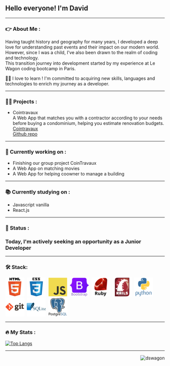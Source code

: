 <!--
**DsWagon/DsWagon** is a ✨ _special_ ✨ repository because its `README.md` (this file) appears on your GitHub profile.

Here are some ideas to get you started:


- 🔭 I’m currently working on ...
- 🌱 I’m currently learning ...
- 👯 I’m looking to collaborate on ...
- 🤔 I’m looking for help with ...
- 💬 Ask me about ...
- 📫 How to reach me: ...
- 😄 Pronouns: ...
- ⚡ Fun fact: ...
-->
<h2 align="left">Hello everyone! I'm David</h2>

---
### :point_right: About Me :  
Having taught history and geography for many years, I developed a deep love for understanding past events and their impact on our modern world.  
However, since I was a child, I've also been drawn to the realm of coding and technology.  
This transition journey into development started by my experience at Le Wagon coding bootcamp in Paris.  

:student: I love to learn ! I'm committed to acquiring new skills, languages and technologies to enrich my journey as a developer.  

---
### :man_technologist: Projects :
* Cointravaux  
A Web App that matches you with a contractor according to your needs before buying a condominium, helping you estimate renovation budgets.  
<a href="https://www.cointravaux.site/">Cointravaux </a> <br> <a href="https://github.com/Boubouboubs/coin_travaux/">Github repo </a> <br>  

---
### :construction: Currently working on :
* Finishing our group project CoinTravaux
* A Web App on matching movies
* A Web App for helping coowner to manage a building

---
### :books: Currently studying on :
* Javascript vanilla
* React.js

---
### :whale: Status :
<h3 align="left"> Today, I'm actively seeking an opportunity as a Junior Developer</h3>

---
### :hammer_and_wrench: Stack:

<div>
    <img src="https://github.com/devicons/devicon/blob/master/icons/html5/html5-original-wordmark.svg" title="HTML" alt="HTML" width="60" height="60"/>&nbsp;
    <img src="https://github.com/devicons/devicon/blob/master/icons/css3/css3-original-wordmark.svg" title="CSS" alt="CSS" width="60" height="60"/>&nbsp;
    <img src="https://github.com/devicons/devicon/blob/master/icons/javascript/javascript-original.svg" title="JavaScript" alt="JavaScript" width="60" height="60"/>&nbsp;
    <img src="https://github.com/devicons/devicon/blob/master/icons/bootstrap/bootstrap-original-wordmark.svg" title="Bootstrap" alt="Bootstrap" width="60" height="60"/>&nbsp;
    <img src="https://github.com/devicons/devicon/blob/master/icons/ruby/ruby-original-wordmark.svg" title="Ruby" alt="Ruby" width="60" height="60"/>&nbsp;
    <img src="https://github.com/devicons/devicon/blob/master/icons/rails/rails-original-wordmark.svg" title="Rails" alt="Rails" width="60" height="60"/>&nbsp;
    <img src="https://github.com/devicons/devicon/blob/master/icons/python/python-original-wordmark.svg" title="Python" alt="Python" width="60" height="60"/>&nbsp;
    <img src="https://github.com/devicons/devicon/blob/master/icons/git/git-original-wordmark.svg" title="git" alt="git" width="60" height="60"/>&nbsp;
    <img src="https://github.com/devicons/devicon/blob/master/icons/sqlite/sqlite-original-wordmark.svg" title="SQLite" alt="SQLite" width="60" height="60"/>&nbsp;
    <img src="https://github.com/devicons/devicon/blob/master/icons/postgresql/postgresql-original-wordmark.svg" title="PostgreSQL" alt="PostgreSQL" width="60" height="60"/>&nbsp;
</div>

---
### :fire: My Stats :

[![Top Langs](https://github-readme-stats.vercel.app/api/top-langs/?username=DsWagon&layout=compact&theme=vision-friendly-dark)](https://github.com/anuraghazra/github-readme-stats)

---
<p align="right"> <img src="https://komarev.com/ghpvc/?username=dswagon&label=Profile%20views&color=0e75b6&style=flat" alt="dswagon" /> </p>

